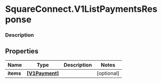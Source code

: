 # SquareConnect.V1ListPaymentsResponse

### Description



## Properties
Name | Type | Description | Notes
------------ | ------------- | ------------- | -------------
**items** | [**[V1Payment]**](V1Payment.md) |  | [optional] 



